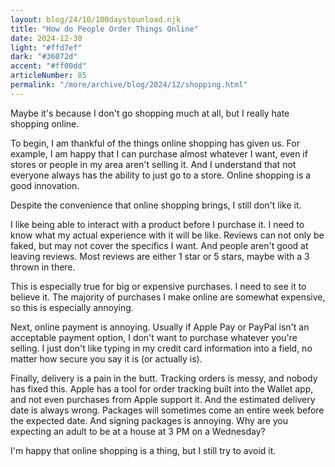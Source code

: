 ```yaml
---
layout: blog/24/10/100daystounload.njk
title: "How do People Order Things Online"
date: 2024-12-30
light: "#ffd7ef"
dark: "#36072d"
accent: "#ff00dd"
articleNumber: 85
permalink: "/more/archive/blog/2024/12/shopping.html"
---
```

Maybe it's because I don't go shopping much at all, but I really hate shopping online.

To begin, I am thankful of the things online shopping has given us. For example, I am happy that I can purchase almost whatever I want, even if stores or people in my area aren't selling it. And I understand that not everyone always has the ability to just go to a store. Online shopping is a good innovation.

Despite the convenience that online shopping brings, I still don't like it.

I like being able to interact with a product before I purchase it. I need to know what my actual experience with it will be like. Reviews can not only be faked, but may not cover the specifics I want. And people aren't good at leaving reviews. Most reviews are either 1 star or 5 stars, maybe with a 3 thrown in there.

This is especially true for big or expensive purchases. I need to see it to believe it. The majority of purchases I make online are somewhat expensive, so this is especially annoying.

Next, online payment is annoying. Usually if Apple Pay or PayPal isn't an acceptable payment option, I don't want to purchase whatever you're selling. I just don't like typing in my credit card information into a field, no matter how secure you say it is (or actually is).

Finally, delivery is a pain in the butt. Tracking orders is messy, and nobody has fixed this. Apple has a tool for order tracking built into the Wallet app, and not even purchases from Apple support it. And the estimated delivery date is always wrong. Packages will sometimes come an entire week before the expected date. And signing packages is annoying. Why are you expecting an adult to be at a house at 3 PM on a Wednesday?

I'm happy that online shopping is a thing, but I still try to avoid it.